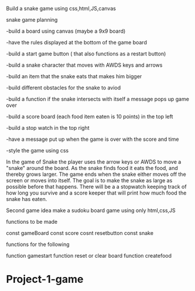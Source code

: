Build a snake game using css,html,JS,canvas

snake game planning 

-build a board using canvas (maybe a 9x9 board)

-have the rules displayed at the bottom of the game board

-build a start game button ( that also functions as a restart button)

-build a snake character that moves with AWDS keys and arrows 

-build an item that the snake eats that makes him bigger 

-build different obstacles for the snake to aviod 


-build a function if the snake intersects with itself a message pops up game over

-build a score board (each food item eaten is 10 points) in the top left

-build a stop watch in the top right 

-have a message put up when the game is over with the score and time 

-style the game using css 



In the game of Snake the player uses the arrow keys or AWDS to move a "snake" around the board. As the snake finds food it eats the food, and thereby grows larger. The game ends when the snake either moves off the screen or moves into itself. The goal is to make the snake as large as possible before that happens. There will be a a stopwatch keeping track of how long you survive and a score keeper that will print how much food the snake has eaten. 


Second game idea make a sudoku board game using only html,css,JS


functions to be made 

const gameBoard
const score
cosnt resetbutton
const snake

functions for the following

function gamestart
function reset or clear board
function createfood






# Project-1-game
